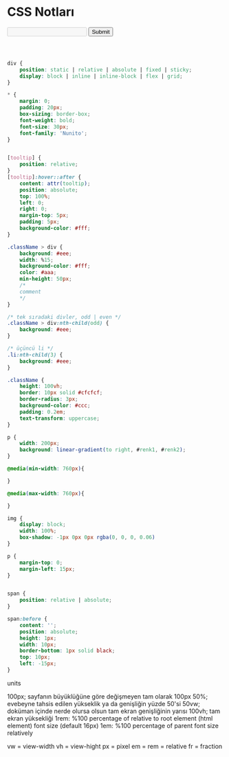 # CSS Notları

<input disabled required type="text | checkbox | button | radio | password">
<button tooltip="Tooltip">Submit</button>

```css



div {
    position: static | relative | absolute | fixed | sticky;
    display: block | inline | inline-block | flex | grid;
}

* {
    margin: 0;
    padding: 20px;
    box-sizing: border-box;
    font-weight: bold;
    font-size: 30px;
    font-family: 'Nunito';
}


[tooltip] {
    position: relative;
}
[tooltip]:hover::after {
    content: attr(tooltip);
    position: absolute;
    top: 100%;
    left: 0;
    right: 0;
    margin-top: 5px;
    padding: 5px;
    background-color: #fff;
}

.className > div {
    background: #eee;
    width: %15;
    background-color: #fff;
    color: #aaa;
    min-height: 50px;
    /* 
    comment
    */
}

/* tek sıradaki divler, odd | even */
.className > div:nth-child(odd) {  
    background: #eee;
}

/* üçüncü li */
.li:nth-child(3) {   
    background: #eee;
}

.className {
    height: 100vh;
    border: 10px solid #cfcfcf;
    border-radius: 3px;
    background-color: #ccc;
    padding: 0.2em;
    text-transform: uppercase;
}

p {
    width: 200px;
    background: linear-gradient(to right, #renk1, #renk2);
}

@media(min-width: 760px){

}

@media(max-width: 760px){

}

img {
    display: block;
    width: 100%;
    box-shadow: -1px 0px 0px rgba(0, 0, 0, 0.06)
}

p {
    margin-top: 0;
    margin-left: 15px;
}


span {
    position: relative | absolute;
}

span:before {
    content: '';
    position: absolute;
    height: 1px;
    width: 10px;
    border-bottom: 1px solid black;
    top: 10px;
    left: -15px;
}


```
units

100px; sayfanın büyüklüğüne göre değişmeyen tam olarak 100px
50%; evebeyne tahsis edilen yükseklik ya da genişliğin yüzde 50'si 
50vw; doküman içinde nerde olursa olsun tam ekran genişliğinin yarısı
100vh; tam ekran yüksekliği
1rem: %100 percentage of relative to root element (html element) font size (default 16px)
1em: %100 percentage of parent font size relatively

vw = view-width
vh = view-hight
px = pixel
em = 
rem = relative 
fr = fraction
